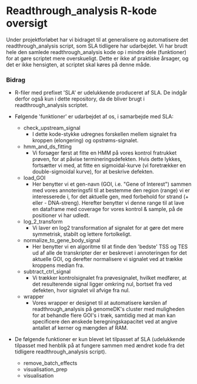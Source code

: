 # Readthrough_analysis R-kode oversigt

Under projektforløbet har vi bidraget til at generalisere og automatisere det readthrough_analysis script, som SLA tidligere har udarbejdet.
Vi har brudt hele den samlede readthrough_analysis kode op i mindre dele (funktioner) for at gøre scriptet mere overskueligt. Dette er ikke af praktiske årsager, og det er ikke hensigten, at scriptet skal køres på denne måde.

### Bidrag

* R-filer med prefixet 'SLA' er udelukkende produceret af SLA. De indgår derfor også kun i dette repository, da de bliver brugt i readthrough_analysis scriptet.
* Følgende 'funktioner' er udarbejdet af os, i samarbejde med SLA:
  - check_upstream_signal
    * I dette kode-stykke udregnes forskellen mellem signalet fra kroppen (elongering) og opstrøms-signalet.
  - hmm_and_ds_fitting
    * Vi forsøger først at fitte en HMM på vores kontrol fratrukket prøven, for at påvise termineringsdefekten. Hvis dette lykkes,                  fortsætter vi med, at fitte en sigmoidal-kurve (vi foretrækker en double-sigmoidal kurve), for at beskrive defekten. 
  - load_GOI
    * Her benytter vi et gen-navn (GOI, i.e. "Gene of Interest") sammen med vores annoteringsfil til at bestemme den region (range) vi er           interesserede i, for det aktuelle gen, med forbehold for strand (+ eller - DNA-streng). Herefter benytter vi denne range til at lave en dataframe med coverage
      for vores kontrol & sample, på de positioner vi har udledt.
  - log_2_transform
    * Vi laver en log2 transformation af signalet for at gøre det mere symmetrisk, stabilt og lettere fortolkeligt. 
  - normalize_to_gene_body_signal
    * Her benytter vi en algoritme til at finde den 'bedste' TSS og TES ud af alle de transkripter der er beskrevet i annoteringen for det          aktuelle GOI, og derefter normalisere vi signalet ved at trække kroppens median fra.
  - subtract_ctrl_signal
    * Vi trækker kontrolsignalet fra prøvesignalet, hvilket medfører, at det resulterende signal ligger omkring nul, bortset fra                    ved defekten, hvor signalet vil afvige fra nul.
  - wrapper
    * Vores wrapper er designet til at automatisere kørslen af readthrough_analysis på genomeDK's cluster med muligheden for at behandle            flere GOI's i træk, samtidig med at man kan specificere den ønskede beregningskapacitet ved at angive antallet af kerner og                   mængden af RAM.
  
* De følgende funktioner er kun blevet let tilpasset af SLA (udelukkende tilpasset med henblik på at fungere sammen med ændret kode fra det tidligere readthrough_analysis script).
  - remove_batch_effects
  - visualisation_prep
  - visualisation
